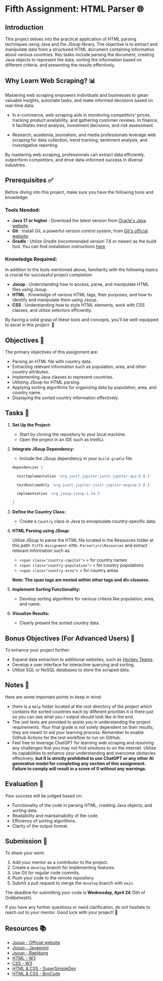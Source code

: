 # Fifth Assignment: HTML Parser 🌐

## Introduction

This project delves into the practical application of HTML parsing techniques using Java and the JSoup library. The objective is to extract and manipulate data from a structured HTML document containing information about various countries. Key tasks include parsing the document, creating Java objects to represent the data, sorting the information based on different criteria, and presenting the results effectively.

## Why Learn Web Scraping? 📊

Mastering web scraping empowers individuals and businesses to glean valuable insights, automate tasks, and make informed decisions based on real-time data.

- In e-commerce, web scraping aids in monitoring competitors' prices, tracking product availability, and gathering customer reviews. In finance, it facilitates trend analysis, investment decisions, and risk assessment.

- Research, academia, journalism, and media professionals leverage web scraping for data collection, trend tracking, sentiment analysis, and investigative reporting.

By mastering web scraping, professionals can extract data efficiently, outperform competitors, and drive data-informed success in diverse industries.

## Prerequisites ✅

Before diving into this project, make sure you have the following tools and knowledge:

### Tools Needed:
- **Java 17 or higher** : Download the latest version from [Oracle's Java website](https://www.oracle.com/java/technologies/downloads/).
- **Git** : Install Git, a powerful version control system, from [Git's official website](https://git-scm.com/downloads).
- **Gradle** : Utilize Gradle (recommended version 7.6 or newer) as the build tool. You can find installation instructions [here](https://gradle.org/install/).

### Knowledge Required:
In addition to the tools mentioned above, familiarity with the following topics is crucial for successful project completion:
- **Jsoup** : Understanding how to access, parse, and manipulate HTML files using Jsoup.
- **HTML** : Knowledge of various HTML tags, their purposes, and how to identify and manipulate them using Jsoup.
- **CSS** : Understanding how to style HTML elements, work with CSS classes, and utilize selectors efficiently.

By having a solid grasp of these tools and concepts, you'll be well-equipped to excel in this project. 🚀

## Objectives 🎯

The primary objectives of this assignment are:

- Parsing an HTML file with country data.
- Extracting relevant information such as population, area, and other country attributes.
- Implementing Java classes to represent countries.
- Utilizing JSoup for HTML parsing.
- Applying sorting algorithms for organizing data by population, area, and country name.
- Displaying the sorted country information effectively.

## Tasks 📝

1. **Set Up the Project:**

    - Start by cloning the repository to your local machine.
    - Open the project in an IDE such as IntelliJ.

2. **Integrate JSoup Dependency:**

    - Include the JSoup dependency in your `build.gradle` file.

    ```gradle
    dependencies {

      testImplementation 'org.junit.jupiter:junit-jupiter-api:5.8.1'

      testRuntimeOnly 'org.junit.jupiter:junit-jupiter-engine:5.8.1'

      implementation 'org.jsoup:jsoup:1.14.3'

    }
    ```


3. **Define the Country Class:**

    - Create a `Country` class in Java to encapsulate country-specific data.

5. **HTML Parsing using JSoup:**

   Utilize JSoup to parse the HTML file located in the Resources folder at this path: `Fifth-Assignment-HTML-Parser\src\Resources` and extract relevant information such as:

    - `<span class="country-capital">` = for country names
    - `<span class="country-population">` = for country populations
    - `<span class="country-area">` = for country areas

   **Note: The span tags are nested within other tags and div closures.**

6. **Implement Sorting Functionality:**

    - Develop sorting algorithms for various criteria like population, area, and name.

8. **Visualize Results:**

    - Clearly present the sorted country data.

## Bonus Objectives (For Advanced Users) 🌟

To enhance your project further:

- Expand data extraction to additional websites, such as [Hockey Teams](https://www.scrapethissite.com/pages/forms/).
- Develop a user interface for interactive querying and sorting.
- Utilize SQL or NoSQL databases to store the scraped data.

## Notes 📝

Here are some important points to keep in mind:

- there is a `Help` folder located at the root directory of the project which contains the sorted countries each by different priorities it is there just so you can see what you r output should look like in the end.
- The unit tests are provided to assist you in understanding the project requirements. Your final grade is not solely dependent on their results; they are meant to aid your learning process. Remember to enable GitHub Actions for the test workflow to run on GitHub.
- Feel free to leverage ChatGPT for learning web scraping and resolving any challenges that you may not find solutions to on the internet. Utilize its capabilities to enhance your understanding and overcome obstacles effectively.
**but It is strictly prohibited to use ChatGPT or any other AI generative model for completing any section of this assignment. Failure to comply will result in a score of 0 without any warnings.**

## Evaluation 🧐

Your success will be judged based on:

- Functionality of the code in parsing HTML, creating Java objects, and sorting data.
- Readability and maintainability of the code.
- Efficiency of sorting algorithms.
- Clarity of the output format.

## Submission 📁

To share your work:

1. Add your mentor as a contributor to the project.
2. Create a `develop` branch for implementing features.
3. Use Git for regular code commits.
4. Push your code to the remote repository.
5. Submit a pull request to merge the `develop` branch with `main`.

The deadline for submitting your code is **Wednesday, April 24** (5th of Ordibehesht).

If you have any further questions or need clarification, do not hesitate to reach out to your mentor. Good luck with your project! 🌟


## Resources 📚

- [Jsoup - Official website](https://jsoup.org/cookbook/)
- [Jsoup - Javapoint](https://www.javatpoint.com/jsoup-tutorial)
- [Jsoup - Baeldung](https://www.baeldung.com/java-with-jsoup)
- [HTML - W3](https://www.w3schools.com/html/)
- [CSS - W3](https://www.w3schools.com/css/default.asp)
- [HTML & CSS - SuperSimpleDev](https://youtu.be/G3e-cpL7ofc?si=n7VZ6-SzUMqPgYH4)
- [HTML & CSS - BroCode](https://youtu.be/HGTJBPNC-Gw?si=UIfbcK-raImMT129)
